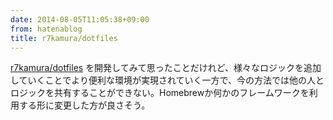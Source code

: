 ```yaml
---
date: 2014-08-05T11:05:38+09:00
from: hatenablog
title: r7kamura/dotfiles
---
```

[r7kamura/dotfiles](https://github.com/r7kamura/dotfiles) を開発してみて思ったことだけれど、様々なロジックを追加していくことでより便利な環境が実現されていく一方で、今の方法では他の人とロジックを共有することができない。Homebrewか何かのフレームワークを利用する形に変更した方が良さそう。

